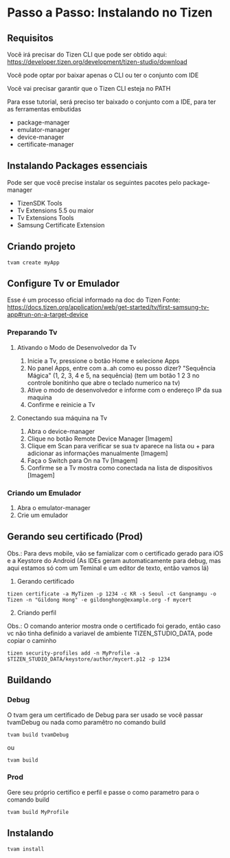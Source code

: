 # Passo a Passo: Instalando no Tizen

## Requisitos

Você irá precisar do Tizen CLI que pode ser obtido aqui:
https://developer.tizen.org/development/tizen-studio/download

Você pode optar por baixar apenas o CLI ou ter o conjunto com IDE

Você vai precisar garantir que o Tizen CLI esteja no PATH

Para esse tutorial, será preciso ter baixado o conjunto com a IDE, para ter as ferramentas embutidas

- package-manager
- emulator-manager
- device-manager
- certificate-manager

## Instalando Packages essenciais

Pode ser que você precise instalar os seguintes pacotes pelo package-manager
 - TizenSDK Tools
 - Tv Extensions 5.5 ou maior
 - Tv Extensions Tools
 - Samsung Certificate Extension

## Criando projeto

`tvam create myApp`

## Configure Tv or Emulador

Esse é um processo oficial informado na doc do Tizen
Fonte: https://docs.tizen.org/application/web/get-started/tv/first-samsung-tv-app#run-on-a-target-device

### Preparando Tv

1. Ativando o Modo de Desenvolvedor da Tv
    1. Inicie a Tv, pressione o botão Home e selecione Apps
    2. No panel Apps, entre com a..ah como eu posso dizer? "Sequência Mágica" (1, 2, 3, 4 e 5, na sequência) (tem um botão 1 2 3 no controle bonitinho que abre o teclado numerico na tv)
    3. Ative o modo de desenvolvedor e informe com o endereço IP da sua maquina
    4. Confirme e reinicie a Tv

2. Conectando sua máquina na Tv
    1. Abra o device-manager
    2. Clique no botão Remote Device Manager 
    [Imagem]
    3. Clique em Scan para verificar se sua tv aparece na lista ou + para adicionar as informações manualmente
    [Imagem]
    4. Faça o Switch para On na Tv
    [Imagem]
    5. Confirme se a Tv mostra como conectada na lista de dispositivos
    [Imagem]

### Criando um Emulador

1. Abra o emulator-manager
2. Crie um emulador

## Gerando seu certificado (Prod)
Obs.: Para devs mobile, vão se famializar com o certificado gerado para iOS e a Keystore do Android (As IDEs geram automaticamente para debug, mas aqui estamos só com um Teminal e um editor de texto, então vamos lá)

1. Gerando certificado
    
`tizen certificate -a MyTizen -p 1234 -c KR -s Seoul -ct Gangnamgu -o Tizen -n "Gildong Hong" -e gildonghong@example.org -f mycert`

2. Criando perfil

Obs.: O comando anterior mostra onde o certificado foi gerado, então caso vc não tinha definido a variavel de ambiente TIZEN_STUDIO_DATA, pode copiar o caminho

`tizen security-profiles add -n MyProfile -a $TIZEN_STUDIO_DATA/keystore/author/mycert.p12 -p 1234`

## Buildando

### Debug

O tvam gera um certificado de Debug para ser usado se você passar tvamDebug ou nada como paramêtro no comando build

`tvam build tvamDebug`

ou

`tvam build`

### Prod

Gere seu próprio certifico e perfil e passe o como parametro para o comando build

`tvam build MyProfile`

## Instalando

`tvam install`
